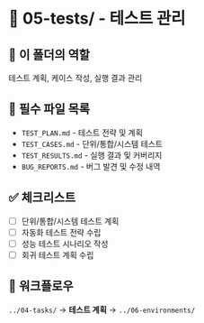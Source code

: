 # 🧪 05-tests/ - 테스트 관리

## 🎯 이 폴더의 역할
테스트 계획, 케이스 작성, 실행 결과 관리

## 📝 필수 파일 목록
- `TEST_PLAN.md` - 테스트 전략 및 계획
- `TEST_CASES.md` - 단위/통합/시스템 테스트
- `TEST_RESULTS.md` - 실행 결과 및 커버리지
- `BUG_REPORTS.md` - 버그 발견 및 수정 내역

## ✅ 체크리스트
- [ ] 단위/통합/시스템 테스트 계획
- [ ] 자동화 테스트 전략 수립
- [ ] 성능 테스트 시나리오 작성
- [ ] 회귀 테스트 계획 수립

## 🔗 워크플로우
`../04-tasks/` → **테스트 계획** → `../06-environments/`
